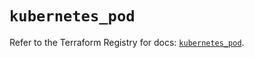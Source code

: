 # `kubernetes_pod`

Refer to the Terraform Registry for docs: [`kubernetes_pod`](https://registry.terraform.io/providers/hashicorp/kubernetes/2.27.0/docs/resources/pod).

